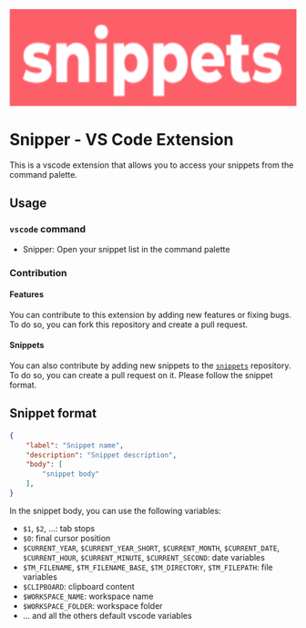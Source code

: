 <p align="center">
  <a href="https://bun.sh"><img src="documentation_asset/logo.png" alt="Logo" height=170></a>
</p>

# Snipper - VS Code Extension

This is a vscode extension that allows you to access your snippets from the command palette.

## Usage

### `vscode` command

- Snipper: Open your snippet list in the command palette

### Contribution

#### Features
You can contribute to this extension by adding new features or fixing bugs. To do so, you can fork this repository and create a pull request.

#### Snippets

You can also contribute by adding new snippets to the [`snippets`](https://github.com/arzeo68/snippet) repository. To do so, you can create a pull request on it. Please follow the snippet format.

## Snippet format

```json
{
	"label": "Snippet name",
	"description": "Snippet description",
	"body": [
		"snippet body"
	],
}
```
In the snippet body, you can use the following variables:
- `$1`, `$2`, ...: tab stops
- `$0`: final cursor position
- `$CURRENT_YEAR`, `$CURRENT_YEAR_SHORT`, `$CURRENT_MONTH`, `$CURRENT_DATE`, `$CURRENT_HOUR`, `$CURRENT_MINUTE`, `$CURRENT_SECOND`: date variables
- `$TM_FILENAME`, `$TM_FILENAME_BASE`, `$TM_DIRECTORY`, `$TM_FILEPATH`: file variables
- `$CLIPBOARD`: clipboard content
- `$WORKSPACE_NAME`: workspace name
- `$WORKSPACE_FOLDER`: workspace folder
- ... and all the others default vscode variables
